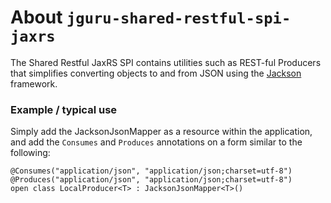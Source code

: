 # About `jguru-shared-restful-spi-jaxrs`

The Shared Restful JaxRS SPI contains utilities such as REST-ful Producers 
that simplifies converting objects to and from JSON using the 
[Jackson](https://github.com/FasterXML/jackson) framework. 

### Example / typical use

Simply add the JacksonJsonMapper as a resource within the application, 
and add the `Consumes` and `Produces` annotations on a form similar 
to the following:

    @Consumes("application/json", "application/json;charset=utf-8")
    @Produces("application/json", "application/json;charset=utf-8")
    open class LocalProducer<T> : JacksonJsonMapper<T>()
        